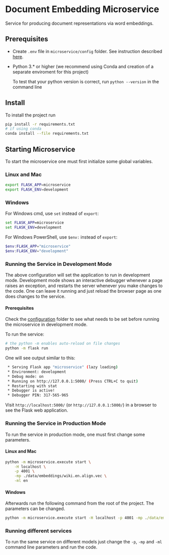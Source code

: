 # Document Embedding Microservice
Service for producing document representations via word embeddings.

## Prerequisites

- Create `.env` file in `microservice/config` folder. See instruction described [here](./microservice/config/).

- Python 3.* or higher (we recommend using Conda and creation of a separate enviroment for this project)

    To test that your python version is correct, run `python --version` in the command line

## Install

To install the project run

```bash
pip install -r requirements.txt
# if using conda
conda install --file requirements.txt
```

## Starting Microservice

To start the microservice one must first initialize some global variables.

### Linux and Mac

```bash
export FLASK_APP=microservice
export FLASK_ENV=development
```

### Windows

For Windows cmd, use `set` instead of `export`:

```cmd
set FLASK_APP=microservice
set FLASK_ENV=development
```

For Windows PowerShell, use `$env:` instead of `export`:

```PowerShell
$env:FLASK_APP="microservice"
$env:FLASK_ENV="development"
```

### Running the Service in Development Mode
The above configuration will set the application to run in development mode.
Development mode shows an interactive debugger whenever a page raises an exception,
and restarts the server whenever you make changes to the code.
One can leave it running and just reload the browser page as one does changes to the service.

#### Prerequisites
Check the [configuration](./microservice/config/) folder to see what needs to be set before running the microservice
in development mode.


To run the service:
```bash
# the python -m enables auto-reload on file changes
python -m flask run
```

One will see output similar to this:

```bash
 * Serving Flask app "microservice" (lazy loading)
 * Environment: development
 * Debug mode: on
 * Running on http://127.0.0.1:5000/ (Press CTRL+C to quit)
 * Restarting with stat
 * Debugger is active!
 * Debugger PIN: 317-565-965
```
Visit `http://localhost:5000/` (or `http://127.0.0.1:5000/`) in a browser to see the Flask web
application.


### Running the Service in Production Mode

To run the service in production mode, one must first change some parameters.

#### Linux and Mac

```bash
python -m microservice.execute start \
    -H localhost \
    -p 4001 \
    -mp ./data/embeddings/wiki.en.align.vec \
    -ml en
```

#### Windows

Afterwards run the following command from the root of the project. The parameters
can be changed.

```cmd
python -m microservice.execute start -H localhost -p 4001 -mp ./data/embeddings/wiki.en.align.vec -ml en
```

### Running different services

To run the same service on different models just change the `-p`, `-mp` and `-ml`
command line parameters and run the code.
